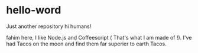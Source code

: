 # hello-word
Just another repository
hi humans!

fahim here, I like Node.js and Coffeescript ( That's what I am made of !).
I've had Tacos on the moon and find them far superier to earth Tacos.
